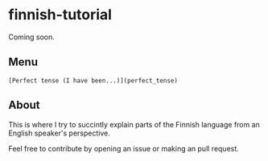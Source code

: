 # finnish-tutorial

Coming soon.

## Menu

	[Perfect tense (I have been...)](perfect_tense)

## About 

This is where I try to succintly explain parts of the Finnish language from an English speaker's perspective. 

Feel free to contribute by opening an issue or making an pull request. 
